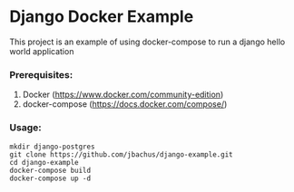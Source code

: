 # Django Docker Example
This project is an example of using docker-compose to run a django hello world application

### Prerequisites: ###
1. Docker (https://www.docker.com/community-edition)
2. docker-compose (https://docs.docker.com/compose/)
### Usage: ###
```
mkdir django-postgres
git clone https://github.com/jbachus/django-example.git
cd django-example
docker-compose build
docker-compose up -d
```
